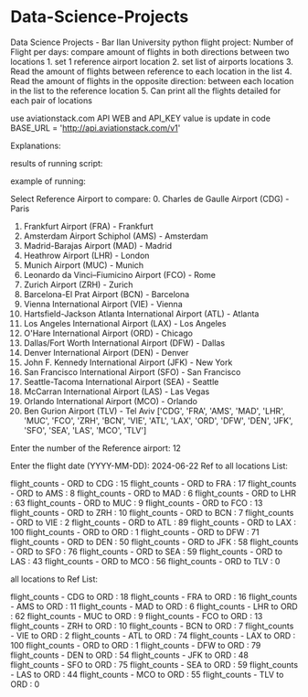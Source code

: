 # Data-Science-Projects
Data Science Projects - Bar Ilan University
python flight project:
	Number of Flight per days: compare amount of flights in both directions between two locations
	1. set 1 reference airport location 
	2. set list of airports locations 
	3. Read the amount of flights between reference to each location in the list
	4. Read the amount of flights in the opposite direction: between each location in the list to the reference location 
	5. Can print all the flights detailed for each pair of locations

use aviationstack.com API WEB and API_KEY value is update in code 
BASE_URL = 'http://api.aviationstack.com/v1'


Explanations:




results of running script:

example  of running:

Select Reference Airport to compare:
0. Charles de Gaulle Airport (CDG) - Paris
1. Frankfurt Airport (FRA) - Frankfurt
2. Amsterdam Airport Schiphol (AMS) - Amsterdam
3. Madrid-Barajas Airport (MAD) - Madrid
4. Heathrow Airport (LHR) - London
5. Munich Airport (MUC) - Munich
6. Leonardo da Vinci–Fiumicino Airport (FCO) - Rome
7. Zurich Airport (ZRH) - Zurich
8. Barcelona-El Prat Airport (BCN) - Barcelona
9. Vienna International Airport (VIE) - Vienna
10. Hartsfield-Jackson Atlanta International Airport (ATL) - Atlanta
11. Los Angeles International Airport (LAX) - Los Angeles
12. O'Hare International Airport (ORD) - Chicago
13. Dallas/Fort Worth International Airport (DFW) - Dallas
14. Denver International Airport (DEN) - Denver
15. John F. Kennedy International Airport (JFK) - New York
16. San Francisco International Airport (SFO) - San Francisco
17. Seattle-Tacoma International Airport (SEA) - Seattle
18. McCarran International Airport (LAS) - Las Vegas
19. Orlando International Airport (MCO) - Orlando
20. Ben Gurion Airport (TLV) - Tel Aviv
['CDG', 'FRA', 'AMS', 'MAD', 'LHR', 'MUC', 'FCO', 'ZRH', 'BCN', 'VIE', 'ATL', 'LAX', 'ORD', 'DFW', 'DEN', 'JFK', 'SFO', 'SEA', 'LAS', 'MCO', 'TLV']


Enter the number of the Reference airport: 12

Enter the flight date (YYYY-MM-DD): 2024-06-22
Ref to all locations List: 

flight_counts -  ORD to CDG :  15
flight_counts -  ORD to FRA :  17
flight_counts -  ORD to AMS :  8
flight_counts -  ORD to MAD :  6
flight_counts -  ORD to LHR :  63
flight_counts -  ORD to MUC :  9
flight_counts -  ORD to FCO :  13
flight_counts -  ORD to ZRH :  10
flight_counts -  ORD to BCN :  7
flight_counts -  ORD to VIE :  2
flight_counts -  ORD to ATL :  89
flight_counts -  ORD to LAX :  100
flight_counts -  ORD to ORD :  1
flight_counts -  ORD to DFW :  71
flight_counts -  ORD to DEN :  50
flight_counts -  ORD to JFK :  58
flight_counts -  ORD to SFO :  76
flight_counts -  ORD to SEA :  59
flight_counts -  ORD to LAS :  43
flight_counts -  ORD to MCO :  56
flight_counts -  ORD to TLV :  0

 all locations to Ref List: 

flight_counts -  CDG to ORD :  18
flight_counts -  FRA to ORD :  16
flight_counts -  AMS to ORD :  11
flight_counts -  MAD to ORD :  6
flight_counts -  LHR to ORD :  62
flight_counts -  MUC to ORD :  9
flight_counts -  FCO to ORD :  13
flight_counts -  ZRH to ORD :  10
flight_counts -  BCN to ORD :  7
flight_counts -  VIE to ORD :  2
flight_counts -  ATL to ORD :  74
flight_counts -  LAX to ORD :  100
flight_counts -  ORD to ORD :  1
flight_counts -  DFW to ORD :  79
flight_counts -  DEN to ORD :  54
flight_counts -  JFK to ORD :  48
flight_counts -  SFO to ORD :  75
flight_counts -  SEA to ORD :  59
flight_counts -  LAS to ORD :  44
flight_counts -  MCO to ORD :  55
flight_counts -  TLV to ORD :  0